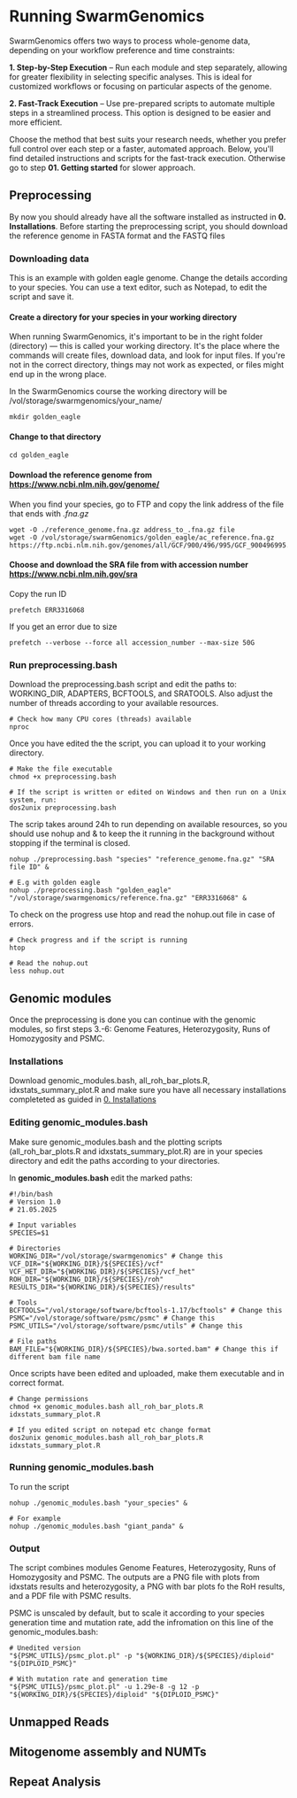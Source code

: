 # Running SwarmGenomics
SwarmGenomics offers two ways to process whole-genome data, depending on your workflow preference and time constraints:

**1. Step-by-Step Execution** – Run each module and step separately, allowing for greater flexibility in selecting specific analyses. This is ideal for customized workflows or focusing on particular aspects of the genome.

**2. Fast-Track Execution** – Use pre-prepared scripts to automate multiple steps in a streamlined process. This option is designed to be easier and more efficient.

Choose the method that best suits your research needs, whether you prefer full control over each step or a faster, automated approach. Below, you'll find detailed instructions and scripts for the fast-track execution. Otherwise go to step **01. Getting started** for slower approach.

## Preprocessing
By now you should already have all the software installed as instructed in **0. Installations**.
Before starting the preprocessing script, you should download the reference genome in FASTA format and the FASTQ files

### Downloading data
This is an example with golden eagle genome. Change the details according to your species.
You can use a text editor, such as Notepad, to edit the script and save it. 

#### Create a directory for your species in your working directory
When running SwarmGenomics, it's important to be in the right folder (directory) — this is called your working directory. It's the place where the commands will create files, download data, and look for input files. If you're not in the correct directory, things may not work as expected, or files might end up in the wrong place.

In the SwarmGenomics course the working directory will be /vol/storage/swarmgenomics/your_name/

```
mkdir golden_eagle
```

#### Change to that directory
```
cd golden_eagle
```

#### Download the reference genome from https://www.ncbi.nlm.nih.gov/genome/
When you find your species, go to FTP and copy the link address of the file that ends with *.fna.gz*
```
wget -O ./reference_genome.fna.gz address_to_.fna.gz file
wget -O /vol/storage/swarmGenomics/golden_eagle/ac_reference.fna.gz https://ftp.ncbi.nlm.nih.gov/genomes/all/GCF/900/496/995/GCF_900496995.4_bAquChr1.4/GCF_900496995.4_bAquChr1.4_genomic.fna.gz
```
#### Choose and download the SRA file from with accession number https://www.ncbi.nlm.nih.gov/sra
Copy the run ID
```
prefetch ERR3316068 
```
If you get an error due to size
```
prefetch --verbose --force all accession_number --max-size 50G
```
### Run preprocessing.bash
Download the preprocessing.bash script and edit the paths to: WORKING_DIR, ADAPTERS, BCFTOOLS, and SRATOOLS. Also adjust the number of threads according to your available resources.
```
# Check how many CPU cores (threads) available
nproc
```
Once you have edited the the script, you can upload it to your working directory. 
```
# Make the file executable
chmod +x preprocessing.bash

# If the script is written or edited on Windows and then run on a Unix system, run:
dos2unix preprocessing.bash
```
The scrip takes around 24h to run depending on available resources, so you should use nohup and & to keep the it running in the background without stopping if the terminal is closed.
```
nohup ./preprocessing.bash "species" "reference_genome.fna.gz" "SRA file ID" &

# E.g with golden eagle
nohup ./preprocessing.bash "golden_eagle" "/vol/storage/swarmgenomics/reference.fna.gz" "ERR3316068" &
```
To check on the progress use htop and read the nohup.out file in case of errors.
```
# Check progress and if the script is running
htop

# Read the nohup.out 
less nohup.out
```
## Genomic modules
Once the preprocessing is done you can continue with the genomic modules, so first steps 3.-6: Genome Features, Heterozygosity, Runs of Homozygosity and PSMC.

### Installations
Download genomic_modules.bash, all_roh_bar_plots.R, idxstats_summary_plot.R and make sure you have all necessary installations completeted as guided in [0. Installations](https://github.com/AureKylmanen/Swarmgenomics/blob/main/0.%20Installations.md)

### Editing genomic_modules.bash
Make sure genomic_modules.bash and the plotting scripts (all_roh_bar_plots.R and idxstats_summary_plot.R) are in your species directory and edit the paths according to your directories.

In **genomic_modules.bash** edit the marked paths:
```
#!/bin/bash
# Version 1.0 
# 21.05.2025

# Input variables
SPECIES=$1

# Directories
WORKING_DIR="/vol/storage/swarmgenomics" # Change this
VCF_DIR="${WORKING_DIR}/${SPECIES}/vcf"
VCF_HET_DIR="${WORKING_DIR}/${SPECIES}/vcf_het"
ROH_DIR="${WORKING_DIR}/${SPECIES}/roh"
RESULTS_DIR="${WORKING_DIR}/${SPECIES}/results"

# Tools
BCFTOOLS="/vol/storage/software/bcftools-1.17/bcftools" # Change this
PSMC="/vol/storage/software/psmc/psmc" # Change this
PSMC_UTILS="/vol/storage/software/psmc/utils" # Change this

# File paths
BAM_FILE="${WORKING_DIR}/${SPECIES}/bwa.sorted.bam" # Change this if different bam file name
```
Once scripts have been edited and uploaded, make them executable and in correct format. 
```
# Change permissions
chmod +x genomic_modules.bash all_roh_bar_plots.R idxstats_summary_plot.R

# If you edited script on notepad etc change format
dos2unix genomic_modules.bash all_roh_bar_plots.R idxstats_summary_plot.R
```
### Running genomic_modules.bash
To run the script 
```
nohup ./genomic_modules.bash "your_species" &

# For example
nohup ./genomic_modules.bash "giant_panda" &
```
### Output
The script combines modules Genome Features, Heterozygosity, Runs of Homozygosity and PSMC. The outputs are a PNG file with plots from idxstats results and heterozygosity, a PNG with bar plots fo the RoH results, and a PDF file with PSMC results. 

PSMC is unscaled by default, but to scale it according to your species generation time and mutation rate, add the infromation on this line of the genomic_modules.bash:
```
# Unedited version
"${PSMC_UTILS}/psmc_plot.pl" -p "${WORKING_DIR}/${SPECIES}/diploid" "${DIPLOID_PSMC}"

# With mutation rate and generation time
"${PSMC_UTILS}/psmc_plot.pl" -u 1.29e-8 -g 12 -p "${WORKING_DIR}/${SPECIES}/diploid" "${DIPLOID_PSMC}"
```
## Unmapped Reads
## Mitogenome assembly and NUMTs
## Repeat Analysis
